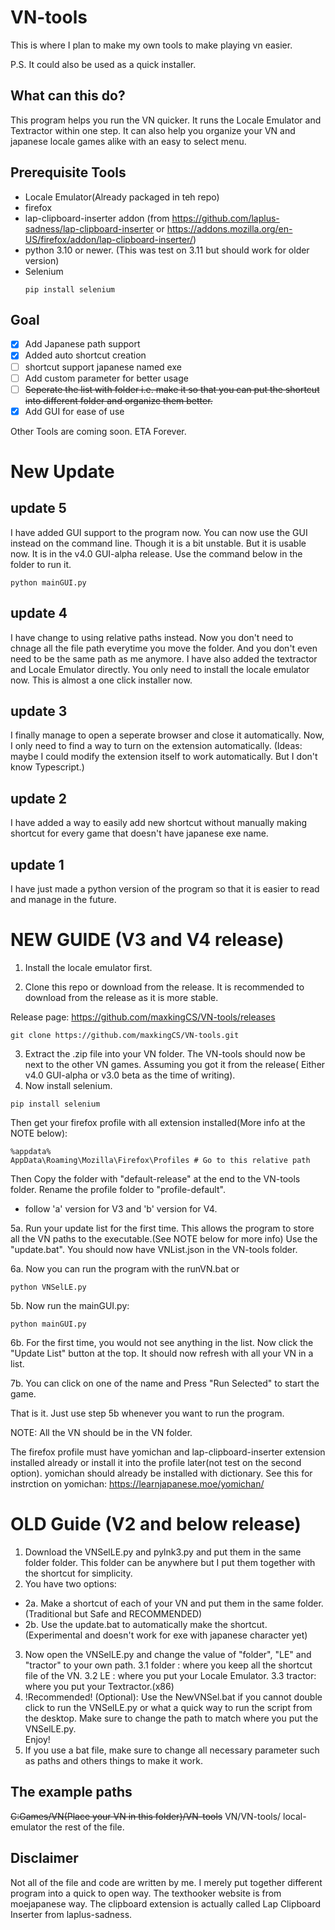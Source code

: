 # VN-tools

This is where I plan to make my own tools to make playing vn easier.

P.S. It could also be used as a quick installer.

## What can this do?
This program helps you run the VN quicker. It runs the Locale Emulator and Textractor within one step. It can also help you organize your VN and japanese locale games alike with an easy to select menu.

## Prerequisite Tools
- Locale Emulator(Already packaged in teh repo)
- firefox
- lap-clipboard-inserter addon (from https://github.com/laplus-sadness/lap-clipboard-inserter or https://addons.mozilla.org/en-US/firefox/addon/lap-clipboard-inserter/)
- python 3.10 or newer. (This was test on 3.11 but should work for older version)
- Selenium
  ```
  pip install selenium
  ``` 

## Goal
- [x] Add Japanese path support
- [x] Added auto shortcut creation
- [ ] shortcut support japanese named exe
- [ ] Add custom parameter for better usage
- [ ] ~~Seperate the list with folder i.e. make it so that you can put the shortcut into different folder and organize them better.~~
- [x] Add GUI for ease of use

Other Tools are coming soon. ETA Forever.


# New Update
## update 5
I have added GUI support to the program now. You can now use the GUI instead on the command line. Though it is a bit unstable. But it is usable now. It is in the v4.0 GUI-alpha release. Use the command below in the folder to run it.
```
python mainGUI.py
```

## update 4
I have change to using relative paths instead. Now you don't need to chnage all the file path everytime you move the folder. And you don't even need to be the same path as me anymore.
I have also added the textractor and Locale Emulator directly. You only need to install the locale emulator now. This is almost a one click installer now.

## update 3
I finally manage to open a seperate browser and close it automatically. Now, I only need to find a way to turn on the extension automatically. (Ideas: maybe I could modify the extension itself to work automatically. But I don't know Typescript.)

## update 2
I have added a way to easily add new shortcut without manually making shortcut for every game that doesn't have japanese exe name.
## update 1
I have just made a python version of the program so that it is easier to read and manage in the future.

# NEW GUIDE (V3 and V4 release)

1. Install the locale emulator first. 

2. Clone this repo or download from the release. It is recommended to download from the release as it is more stable.

Release page: https://github.com/maxkingCS/VN-tools/releases
```
git clone https://github.com/maxkingCS/VN-tools.git
```
3. Extract the .zip file into your VN folder. The VN-tools should now be next to the other VN games. Assuming you got it from the release( Either v4.0 GUI-alpha or v3.0 beta as the time of writing). 
4. Now install selenium.
```
pip install selenium
```

Then get your firefox profile with all extension installed(More info at the NOTE below):
```
%appdata%
AppData\Roaming\Mozilla\Firefox\Profiles # Go to this relative path
```
Then Copy the folder with "default-release" at the end to the VN-tools folder. Rename the profile folder to "profile-default".

* follow 'a' version for V3 and 'b' version for V4.

5a. Run your update list for the first time. This allows the program to store all the VN paths to the executable.(See NOTE below for more info) Use the "update.bat". You should now have VNList.json in the VN-tools folder.

6a. Now you can run the program with the runVN.bat or
```
python VNSelLE.py
```
5b. Now run the mainGUI.py:
```
python mainGUI.py
```
6b. For the first time, you would not see anything in the list. Now click the "Update List" button at the top. It should now refresh with all your VN in a list.

7b. You can click on one of the name and Press "Run Selected" to start the game.

That is it. Just use step 5b whenever you want to run the program.

NOTE: All the VN should be in the VN folder.

The firefox profile must have yomichan and lap-clipboard-inserter extension installed already or install it into the profile later(not test on the second option). yomichan should already be installed with dictionary.
See this for instrction on yomichan: https://learnjapanese.moe/yomichan/

# OLD Guide (V2 and below release)

1. Download the VNSelLE.py and pylnk3.py and put them in the same folder folder. This folder can be anywhere but I put them together with the shortcut for simplicity.
2. You have two options:
- 2a. Make a shortcut of each of your VN and put them in the same folder. (Traditional but Safe and RECOMMENDED)
- 2b. Use the update.bat to automatically make the shortcut. (Experimental and doesn't work for exe with japanese character yet) 
3. Now open the VNSelLE.py and change the value of "folder", "LE" and "tractor" to your own path.
  3.1 folder : where you keep all the shortcut file of the VN.
  3.2 LE     : where you put your Locale Emulator.
  3.3 tractor: where you put your Textractor.(x86)
5. !Recommended! (Optional): Use the NewVNSel.bat if you cannot double click to run the VNSelLE.py or what a quick way to run the script from the desktop. Make sure to change the path to match where you put the VNSelLE.py.  
 Enjoy!
6. If you use a bat file, make sure to change all necessary parameter such as paths and others things to make it work.

## The example paths
~~C:Games/VN(Place your VN in this folder)/VN-tools~~
VN/VN-tools/
local-emulator
the rest of the file.

## Disclaimer
Not all of the file and code are written by me. I merely put together different program into a quick to open way. The texthooker website is from moejapanese way. The clipboard extension is actually called Lap Clipboard Inserter from laplus-sadness.

